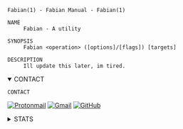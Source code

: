 ```
Fabian(1) - Fabian Manual - Fabian(1)

NAME
     Fabian - A utility

SYNOPSIS
     Fabian <operation> ([options]/[flags]) [targets]
     
DESCRIPTION
     Ill update this later, im tired.
```

<details open>
     <summary>CONTACT</summary>
     
``` 
CONTACT
```
[![Protonmail](https://img.shields.io/badge/ProtonMail-8B89CC?style=for-the-badge&logo=protonmail&logoColor=white)](mailto:fabianpaci@protonmail.com)
[![Gmail](https://img.shields.io/badge/gmail-c64f4f?style=for-the-badge&logo=gmail&logoColor=light-red)](mailto:fabianpaci@gmail.com)
[![GitHub](https://img.shields.io/badge/GitHub-100000?style=for-the-badge&logo=github&logoColor=white)](https://github.com/fabianpaci)

</details>

<details>
     <summary>STATS</summary>
     
```
STATS
```
     
![GitHub Stats]
</details>


<!-- bloop -->
[github stats]: https://github-readme-stats.vercel.app/api?username=Fabianpaci&show_icons=true&theme=dracula

